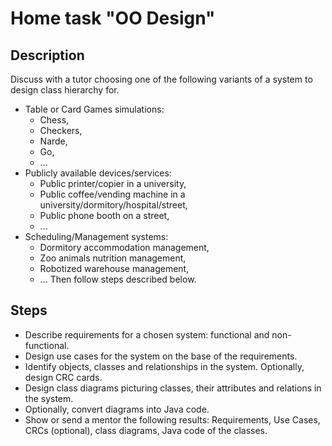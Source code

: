 # Home task "OO Design"
## Description
Discuss with a tutor choosing one of the following variants of a system to design class hierarchy for.
* Table or Card Games simulations:
    - Chess,
    - Checkers,
    - Narde,
    - Go,
    - ...
* Publicly available devices/services:
    - Public printer/copier in a university,
    - Public coffee/vending machine in a university/dormitory/hospital/street,
    - Public phone booth on a street,
    - ...
* Scheduling/Management systems:
    - Dormitory accommodation management,
    - Zoo animals nutrition management,
    - Robotized warehouse management,
    - ...
Then follow steps described below.
## Steps
* Describe requirements for a chosen system: functional and non-functional.
* Design use cases for the system on the base of the requirements.
* Identify objects, classes and relationships in the system. Optionally, design CRC cards.
* Design class diagrams picturing classes, their attributes and relations in the system.
* Optionally, convert diagrams into Java code.
* Show or send a mentor the following results: Requirements, Use Cases, CRCs (optional), class diagrams, Java code of the classes.
